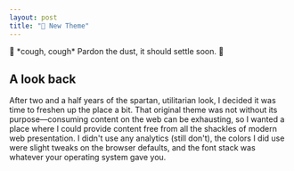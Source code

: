 ```yaml
---
layout: post
title: "🎨 New Theme"
---
```


🚧 \*cough, cough\* Pardon the dust, it should settle soon. 🚧

## A look back

After two and a half years of the spartan, utilitarian look, I decided it was
time to freshen up the place a bit. That original theme was not without its
purpose&mdash;consuming content on the web can be exhausting, so I wanted a
place where I could provide content free from all the shackles of modern web
presentation. I didn't use any analytics (still don't), the colors I did use
were slight tweaks on the browser defaults, and the font stack was whatever your
operating system gave you.
